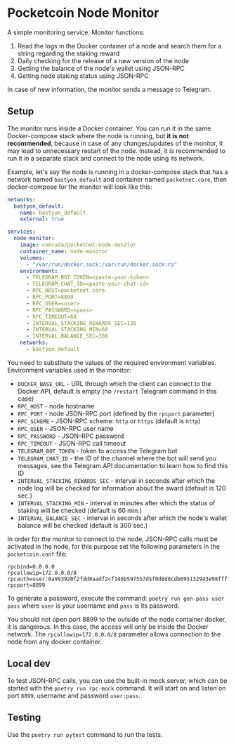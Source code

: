 # Pocketcoin Node Monitor

A simple monitoring service.
Monitor functions:

1. Read the logs in the Docker container of a node and search them for a string regarding the staking reward
2. Daily checking for the release of a new version of the node
3. Getting the balance of the node's wallet using JSON-RPC
4. Getting node staking status using JSON-RPC

In case of new information, the monitor sends a message to Telegram.

## Setup

The monitor runs inside a Docker container. You can run it in the same Docker-compose stack where the node is running,
but **it is not recommended**, because in case of any changes/updates of the monitor, it may lead to unnecessary restart
of the node. Instead, it is recommended to run it in a separate stack and connect to the node using its network.

Example, let's say the node is running in a docker-compose stack that has a network named `bastyon_default` and
container named `pocketnet.core`, then docker-compose for the monitor will look like this:

```yaml
networks:
  bastyon_default:
    name: bastyon_default
    external: true

services:
  node-monitor:
    image: comrada/pocketnet-node-monitor
    container_name: node-monitor
    volumes:
      - "/var/run/docker.sock:/var/run/docker.sock:ro"
    environment:
      - TELEGRAM_BOT_TOKEN=<paste-your-token>
      - TELEGRAM_CHAT_ID=<paste-your-chat-id>
      - RPC_HOST=pocketnet.core
      - RPC_PORT=8899
      - RPC_USER=<user>
      - RPC_PASSWORD=<pass>
      - RPC_TIMEOUT=60
      - INTERVAL_STACKING_REWARDS_SEC=120
      - INTERVAL_STACKING_MIN=60
      - INTERVAL_BALANCE_SEC=300
    networks:
      - bastyon_default
```

You need to substitute the values of the required environment variables.
Environment variables used in the monitor:

- `DOCKER_BASE_URL` - URL through which the client can connect to the Docker API, default is empty (no `/restart`
  Telegram command in this case)
- `RPC_HOST` - node hostname
- `RPC_PORT` - node JSON-RPC port (defined by the `rpcport` parameter)
- `RPC_SCHEME` - JSON-RPC scheme: `http` or `https` (default is `http`)
- `RPC_USER` - JSON-RPC user name
- `RPC_PASSWORD` - JSON-RPC password
- `RPC_TIMEOUT` - JSON-RPC call timeout
- `TELEGRAM_BOT_TOKEN` - token to access the Telegram bot
- `TELEGRAM_CHAT_ID` - the ID of the channel where the bot will send you messages, see the Telegram API documentation to
  learn how to find this ID
- `INTERVAL_STACKING_REWARDS_SEC` - interval in seconds after which the node log will be checked for information about
  the award (default is 120 sec.)
- `INTERVAL_STACKING_MIN` - interval in minutes after which the status of staking will be checked (default is 60 min.)
- `INTERVAL_BALANCE_SEC` - interval in seconds after which the node's wallet balance will be checked (default is 300
  sec.)

In order for the monitor to connect to the node, JSON-RPC calls must be activated in the node, for this purpose set the
following parameters in the `pocketcoin.conf` file:

```properties
rpcbind=0.0.0.0
rpcallowip=172.0.0.0/8
rpcauth=user:8a993920f2fdd0aadf2cf146b5975b7d$f0d8d8cdb095132943e98ffff60f3b308b469b6403ff59d3566bd2c12f328bc2
rpcport=8899
```

To generate a password, execute the command: `poetry run gen-pass user pass` where `user` is your username and `pass` is
its password.

You should not open port 8899 to the outside of the node container docker, it is dangerous. In this case, the access
will only be inside the Docker network.
The `rpcallowip=172.0.0.0/8` parameter allows connection to the node from any docker container.

## Local dev

To test JSON-RPC calls, you can use the built-in mock server, which can be started with the `poetry run rpc-mock`
command. It will start on and listen on port `8899`, username and password `user:pass`.

## Testing

Use the `poetry run pytest` command to run the tests.

